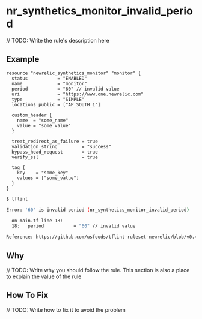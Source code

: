 # nr_synthetics_monitor_invalid_period

// TODO: Write the rule's description here

## Example

```hcl
resource "newrelic_synthetics_monitor" "monitor" {
  status           = "ENABLED"
  name             = "monitor"
  period           = "60" // invalid value
  uri              = "https://www.one.newrelic.com"
  type             = "SIMPLE"
  locations_public = ["AP_SOUTH_1"]

  custom_header {
    name  = "some_name"
    value = "some_value"
  }

  treat_redirect_as_failure = true
  validation_string         = "success"
  bypass_head_request       = true
  verify_ssl                = true

  tag {
    key    = "some_key"
    values = ["some_value"]
  }
}
```

```bash
$ tflint

Error: '60' is invalid period (nr_synthetics_monitor_invalid_period)

  on main.tf line 18:
  18:   period           = "60" // invalid value

Reference: https://github.com/usfoods/tflint-ruleset-newrelic/blob/v0.4.0/docs/rules/nr_synthetics_monitor_invalid_period.md

```

## Why

// TODO: Write why you should follow the rule. This section is also a place to explain the value of the rule

## How To Fix

// TODO: Write how to fix it to avoid the problem
